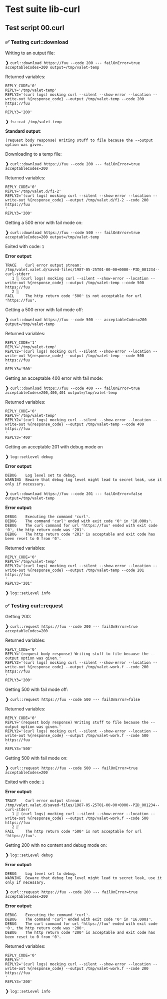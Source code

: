 # Test suite lib-curl

## Test script 00.curl

### ✅ Testing curl::download

Writing to an output file:

❯ `curl::download https://fuu --code 200 --- failOnError=true acceptableCodes=200 output=/tmp/valet-temp`

Returned variables:

```text
REPLY_CODE='0'
REPLY='/tmp/valet-temp'
REPLY2='(curl logs) mocking curl --silent --show-error --location --write-out %{response_code} --output /tmp/valet-temp --code 200 https://fuu
'
REPLY3='200'
```

❯ `fs::cat /tmp/valet-temp`

**Standard output**:

```text
(request body response) Writing stuff to file because the --output option was given.
```

Downloading to a temp file:

❯ `curl::download https://fuu --code 200 --- failOnError=true acceptableCodes=200`

Returned variables:

```text
REPLY_CODE='0'
REPLY='/tmp/valet.d/f1-2'
REPLY2='(curl logs) mocking curl --silent --show-error --location --write-out %{response_code} --output /tmp/valet.d/f1-2 --code 200 https://fuu
'
REPLY3='200'
```

Getting a 500 error with fail mode on:

❯ `curl::download https://fuu --code 500 --- failOnError=true acceptableCodes=200 output=/tmp/valet-temp`

Exited with code: `1`

**Error output**:

```text
TRACE    Curl error output stream:
/tmp/valet.valet.d/saved-files/1987-05-25T01-00-00+0000--PID_001234--curl-stderr
   1 ░ (curl logs) mocking curl --silent --show-error --location --write-out %{response_code} --output /tmp/valet-temp --code 500 https://fuu
   2 ░ 
FAIL     The http return code ⌜500⌝ is not acceptable for url ⌜https://fuu⌝.
```

Getting a 500 error with fail mode off:

❯ `curl::download https://fuu --code 500 --- acceptableCodes=200 output=/tmp/valet-temp`

Returned variables:

```text
REPLY_CODE='1'
REPLY='/tmp/valet-temp'
REPLY2='(curl logs) mocking curl --silent --show-error --location --write-out %{response_code} --output /tmp/valet-temp --code 500 https://fuu
'
REPLY3='500'
```

Getting an acceptable 400 error with fail mode:

❯ `curl::download https://fuu --code 400 --- failOnError=true acceptableCodes=200,400,401 output=/tmp/valet-temp`

Returned variables:

```text
REPLY_CODE='0'
REPLY='/tmp/valet-temp'
REPLY2='(curl logs) mocking curl --silent --show-error --location --write-out %{response_code} --output /tmp/valet-temp --code 400 https://fuu
'
REPLY3='400'
```

Getting an acceptable 201 with debug mode on

❯ `log::setLevel debug`

**Error output**:

```text
DEBUG    Log level set to debug.
WARNING  Beware that debug log level might lead to secret leak, use it only if necessary.
```

❯ `curl::download https://fuu --code 201 --- failOnError=false output=/tmp/valet-temp`

**Error output**:

```text
DEBUG    Executing the command ⌜curl⌝.
DEBUG    The command ⌜curl⌝ ended with exit code ⌜0⌝ in ⌜10.000s⌝.
DEBUG    The curl command for url ⌜https://fuu⌝ ended with exit code ⌜0⌝, the http return code was ⌜201⌝.
DEBUG    The http return code ⌜201⌝ is acceptable and exit code has been reset to 0 from ⌜0⌝.
```

Returned variables:

```text
REPLY_CODE='0'
REPLY='/tmp/valet-temp'
REPLY2='(curl logs) mocking curl --silent --show-error --location --write-out %{response_code} --output /tmp/valet-temp --code 201 https://fuu
'
REPLY3='201'
```

❯ `log::setLevel info`

### ✅ Testing curl::request

Getting 200:

❯ `curl::request https://fuu --code 200 --- failOnError=true acceptableCodes=200`

Returned variables:

```text
REPLY_CODE='0'
REPLY='(request body response) Writing stuff to file because the --output option was given.'
REPLY2='(curl logs) mocking curl --silent --show-error --location --write-out %{response_code} --output /tmp/valet-work.f --code 200 https://fuu
'
REPLY3='200'
```

Getting 500 with fail mode off:

❯ `curl::request https://fuu --code 500 --- failOnError=false`

Returned variables:

```text
REPLY_CODE='0'
REPLY='(request body response) Writing stuff to file because the --output option was given.'
REPLY2='(curl logs) mocking curl --silent --show-error --location --write-out %{response_code} --output /tmp/valet-work.f --code 500 https://fuu
'
REPLY3='500'
```

Getting 500 with fail mode on:

❯ `curl::request https://fuu --code 500 --- failOnError=true acceptableCodes=200`

Exited with code: `1`

**Error output**:

```text
TRACE    Curl error output stream:
/tmp/valet.valet.d/saved-files/1987-05-25T01-00-00+0000--PID_001234--curl-stderr
   1 ░ (curl logs) mocking curl --silent --show-error --location --write-out %{response_code} --output /tmp/valet-work.f --code 500 https://fuu
   2 ░ 
FAIL     The http return code ⌜500⌝ is not acceptable for url ⌜https://fuu⌝.
```

Getting 200 with no content and debug mode on:

❯ `log::setLevel debug`

**Error output**:

```text
DEBUG    Log level set to debug.
WARNING  Beware that debug log level might lead to secret leak, use it only if necessary.
```

❯ `curl::request https://fuu --code 200 --- failOnError=true acceptableCodes=200`

**Error output**:

```text
DEBUG    Executing the command ⌜curl⌝.
DEBUG    The command ⌜curl⌝ ended with exit code ⌜0⌝ in ⌜16.000s⌝.
DEBUG    The curl command for url ⌜https://fuu⌝ ended with exit code ⌜0⌝, the http return code was ⌜200⌝.
DEBUG    The http return code ⌜200⌝ is acceptable and exit code has been reset to 0 from ⌜0⌝.
```

Returned variables:

```text
REPLY_CODE='0'
REPLY=''
REPLY2='(curl logs) mocking curl --silent --show-error --location --write-out %{response_code} --output /tmp/valet-work.f --code 200 https://fuu
'
REPLY3='200'
```

❯ `log::setLevel info`

